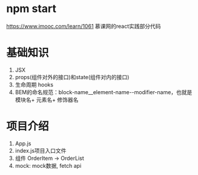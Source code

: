 # npm start

https://www.imooc.com/learn/1061 慕课网的react实践部分代码
# 基础知识
1. JSX 
2. props(组件对外的接口)和state(组件对内的接口)
3. 生命周期 hooks
4. BEM的命名规范：block-name__element-name--modifier-name，也就是模块名+ 元素名+ 修饰器名

# 项目介绍
1. App.js 
2. index.js项目入口文件
3. 组件 OrderItem → OrderList 
4. mock: mock数据, fetch api

